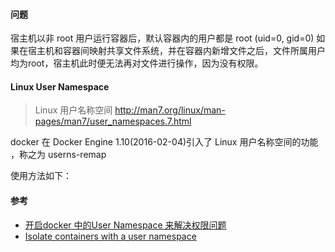 #### 问题

宿主机以非 root 用户运行容器后，默认容器内的用户都是 root (uid=0, gid=0)
如果在宿主机和容器间映射共享文件系统，并在容器内新增文件之后，文件所属用户均为root，宿主机此时便无法再对文件进行操作，因为没有权限。

#### Linux User Namespace

> Linux 用户名称空间 http://man7.org/linux/man-pages/man7/user_namespaces.7.html

docker 在 Docker Engine 1.10(2016-02-04)引入了 Linux 用户名称空间的功能 ，称之为 userns-remap

使用方法如下：



#### 参考

* [开启docker 中的User Namespace 来解决权限问题](https://www.binss.me/blog/solve-docker-permission-problem-by-using-user-namespace/)
* [Isolate containers with a user namespace](https://docs.docker.com/engine/security/userns-remap/)
